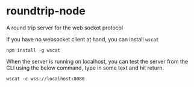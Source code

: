 # roundtrip-node
A round trip server for the web socket protocol

If you have no websocket client at hand, you can install `wscat`

```
npm install -g wscat
```

When the server is running on localhost, you can test the server from the
CLI using the below command, type in some text and hit return.

```
wscat -c wss://localhost:8080
```
